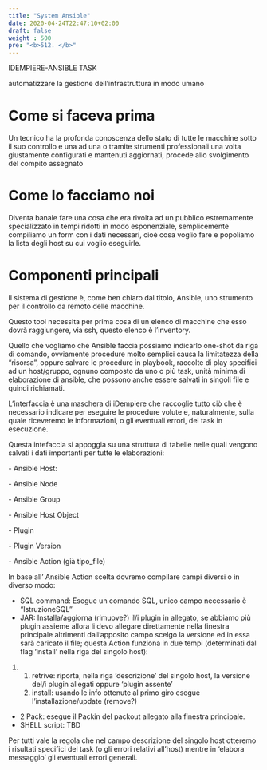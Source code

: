 ```yaml
---
title: "System Ansible"
date: 2020-04-24T22:47:10+02:00
draft: false
weight : 500
pre: "<b>512. </b>"
--- 
```


IDEMPIERE-ANSIBLE TASK

automatizzare la gestione dell’infrastruttura in modo umano

# Come si faceva prima

Un tecnico ha la profonda conoscenza dello stato di tutte le macchine
sotto il suo controllo e una ad una o tramite strumenti professionali
una volta giustamente configurati e mantenuti aggiornati, procede allo
svolgimento del compito assegnato

# Come lo facciamo noi

Diventa banale fare una cosa che era rivolta ad un pubblico estremamente
specializzato in tempi ridotti in modo esponenziale, semplicemente
compiliamo un form con i dati necessari, cioè cosa voglio fare e
popoliamo la lista degli host su cui voglio eseguirle.

# Componenti principali

Il sistema di gestione è, come ben chiaro dal titolo, Ansible, uno
strumento per il controllo da remoto delle macchine.

Questo tool necessita per prima cosa di un elenco di macchine che esso
dovrà raggiungere, via ssh, questo elenco è l’inventory.

Quello che vogliamo che Ansible faccia possiamo indicarlo one-shot da
riga di comando, ovviamente procedure molto semplici causa la
limitatezza della “risorsa”, oppure salvare le procedure in playbook,
raccolte di play specifici ad un host/gruppo, ognuno composto da uno o
più task, unità minima di elaborazione di ansible, che possono anche
essere salvati in singoli file e quindi richiamati.

L’interfaccia è una maschera di iDempiere che raccoglie tutto ciò che è
necessario indicare per eseguire le procedure volute e, naturalmente,
sulla quale riceveremo le informazioni, o gli eventuali errori, del task
in esecuzione.

Questa intefaccia si appoggia su una struttura di tabelle nelle quali
vengono salvati i dati importanti per tutte le elaborazioni:

\- Ansible Host: 

\- Ansible Node

\- Ansible Group

\- Ansible Host Object

\- Plugin

\- Plugin Version

\- Ansible Action (già tipo\_file)

In base all’ Ansible Action scelta dovremo compilare campi diversi o in
diverso modo:

  - SQL command: Esegue un comando SQL, unico campo necessario è
    “IstruzioneSQL”
  - JAR: Installa/aggiorna (rimuove?) il/i plugin in allegato, se
    abbiamo più plugin assieme allora li devo allegare direttamente
    nella finestra principale altrimenti dall’apposito campo scelgo la
    versione ed in essa sarà caricato il file; questa Action funziona in
    due tempi (determinati dal flag ‘install’ nella riga del singolo
    host): 

<!-- end list -->

1.  1.  retrive: riporta, nella riga ‘descrizione’ del singolo host, la
        versione del/i plugin allegati oppure ‘plugin assente’
    2.  install: usando le info ottenute al primo giro esegue
        l’installazione/update (remove?)

<!-- end list -->

  - 2 Pack: esegue il Packin del packout allegato alla finestra
    principale.
  - SHELL script: TBD

Per tutti vale la regola che nel campo descrizione del singolo host
otteremo i risultati specifici del task (o gli errori relativi all’host)
mentre in ‘elabora messaggio’ gli eventuali errori generali.

